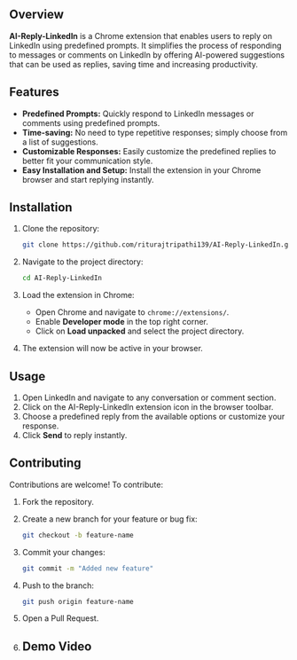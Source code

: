 ## Overview

**AI-Reply-LinkedIn** is a Chrome extension that enables users to reply on LinkedIn using predefined prompts. It simplifies the process of responding to messages or comments on LinkedIn by offering AI-powered suggestions that can be used as replies, saving time and increasing productivity.

## Features

- **Predefined Prompts:** Quickly respond to LinkedIn messages or comments using predefined prompts.
- **Time-saving:** No need to type repetitive responses; simply choose from a list of suggestions.
- **Customizable Responses:** Easily customize the predefined replies to better fit your communication style.
- **Easy Installation and Setup:** Install the extension in your Chrome browser and start replying instantly.

## Installation

1. Clone the repository:
    ```bash
    git clone https://github.com/riturajtripathi139/AI-Reply-LinkedIn.git
    ```

2. Navigate to the project directory:
    ```bash
    cd AI-Reply-LinkedIn
    ```

3. Load the extension in Chrome:
    - Open Chrome and navigate to `chrome://extensions/`.
    - Enable **Developer mode** in the top right corner.
    - Click on **Load unpacked** and select the project directory.

4. The extension will now be active in your browser.

## Usage

1. Open LinkedIn and navigate to any conversation or comment section.
2. Click on the AI-Reply-LinkedIn extension icon in the browser toolbar.
3. Choose a predefined reply from the available options or customize your response.
4. Click **Send** to reply instantly.

## Contributing

Contributions are welcome! To contribute:

1. Fork the repository.
2. Create a new branch for your feature or bug fix:
    ```bash
    git checkout -b feature-name
    ```
3. Commit your changes:
    ```bash
    git commit -m "Added new feature"
    ```
4. Push to the branch:
    ```bash
    git push origin feature-name
    ```
5. Open a Pull Request.

6. ## Demo Video
